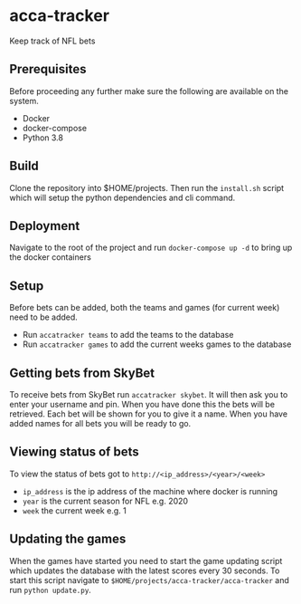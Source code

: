 # acca-tracker
Keep track of NFL bets

## Prerequisites
Before proceeding any further make sure the following are available on the system.
* Docker
* docker-compose
* Python 3.8

## Build
Clone the repository into $HOME/projects. Then run the `install.sh` script which will setup the python dependencies and cli command.

## Deployment
Navigate to the root of the project and run `docker-compose up -d` to bring up the docker containers

## Setup
Before bets can be added, both the teams and games (for current week) need to be added.
* Run `accatracker teams` to add the teams to the database
* Run `accatracker games` to add the current weeks games to the database

## Getting bets from SkyBet
To receive bets from SkyBet run `accatracker skybet`. It will then ask you to enter your username and pin. When you have done this the bets will be retrieved. Each bet will be shown for you to give it a name. When you have added names for all bets you will be ready to go.

## Viewing status of bets
To view the status of bets got to `http://<ip_address>/<year>/<week>`
* `ip_address` is the ip address of the machine where docker is running
* `year` is the current season for NFL e.g. 2020
* `week` the current week e.g. 1

## Updating the games
When the games have started you need to start the game updating script which updates the database with the latest scores every 30 seconds. To start this script navigate to `$HOME/projects/acca-tracker/acca-tracker` and run `python update.py`.
